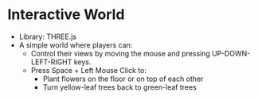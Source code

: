 # Interactive World
- Library: THREE.js
- A simple world where players can: 
  - Control their views by moving the mouse and pressing UP-DOWN-LEFT-RIGHT keys. 
  - Press Space + Left Mouse Click to: 
    - Plant flowers on the floor or on top of each other
    - Turn yellow-leaf trees back to green-leaf trees 

